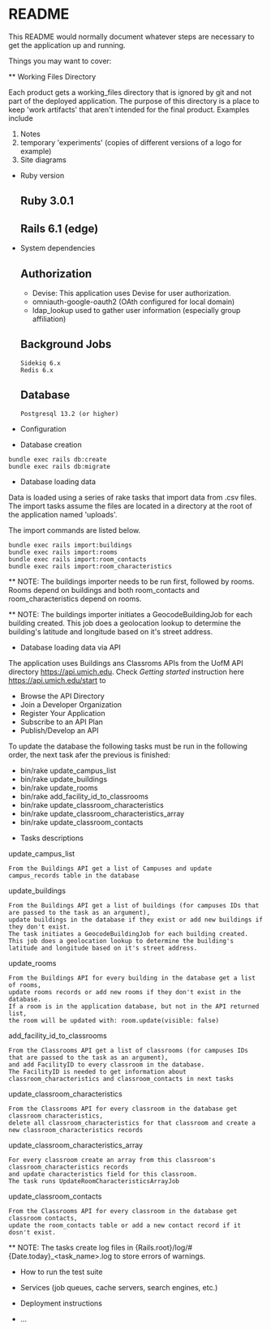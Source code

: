 # README

This README would normally document whatever steps are necessary to get the
application up and running.

Things you may want to cover:

  ** Working Files Directory

  Each product gets a working_files directory that is ignored by git and not part of the deployed application. The purpose of this directory is a place to keep 'work artifacts' that aren't intended for the final product. Examples include

  1. Notes
  2. temporary 'experiments' (copies of different versions of a logo for example)
  3. Site diagrams



* Ruby version
  ## Ruby 3.0.1
  ## Rails 6.1 (edge)

* System dependencies

    ## Authorization
     - Devise:  This application uses Devise for user authorization.
     - omniauth-google-oauth2 (OAth configured for local domain)
     - ldap_lookup used to gather user information (especially group affiliation)

    ## Background Jobs
      Sidekiq 6.x
      Redis 6.x

    ## Database
      Postgresql 13.2 (or higher)

* Configuration

* Database creation
```
bundle exec rails db:create
bundle exec rails db:migrate
```

* Database loading data

Data is loaded using a series of rake tasks that import data from .csv files. The import tasks assume the files are located in a directory at the root of the application named 'uploads'. 

The import commands are listed below.
```
bundle exec rails import:buildings
bundle exec rails import:rooms
bundle exec rails import:room_contacts
bundle exec rails import:room_characteristics
```
** NOTE: The buildings importer needs to be run first, followed by rooms. Rooms depend on buildings and both room_contacts and room_characteristics depend on rooms. 

** NOTE: The buildings importer initiates a GeocodeBuildingJob for each building created. This job does a geolocation lookup to determine the building's latitude and longitude based on it's street address.

* Database loading data via API

The application uses Buildings ans Classroms APIs from the UofM API directory https://api.umich.edu. 
Check _Getting started_ instruction here https://api.umich.edu/start to

- Browse the API Directory
- Join a Developer Organization
- Register Your Application
- Subscribe to an API Plan
- Publish/Develop an API

To update the database the following tasks must be run in the following order, the next task afer the previous is finished:

- bin/rake update_campus_list
- bin/rake update_buildings
- bin/rake update_rooms
- bin/rake add_facility_id_to_classrooms
- bin/rake update_classroom_characteristics
- bin/rake update_classroom_characteristics_array
- bin/rake update_classroom_contacts


* Tasks descriptions

update_campus_list
```
From the Buildings API get a list of Campuses and update campus_records table in the database
```
update_buildings
```
From the Buildings API get a list of buildings (for campuses IDs that are passed to the task as an argument),
update buildings in the database if they exist or add new buildings if they don't exist.
The task initiates a GeocodeBuildingJob for each building created. 
This job does a geolocation lookup to determine the building's latitude and longitude based on it's street address.
```
update_rooms
```
From the Buildings API for every building in the database get a list of rooms,
update rooms records or add new rooms if they don't exist in the database.
If a room is in the application database, but not in the API returned list, 
the room will be updated with: room.update(visible: false)
```
add_facility_id_to_classrooms
```
From the Classrooms API get a list of classrooms (for campuses IDs that are passed to the task as an argument), 
and add FacilityID to every classroom in the database.
The FacilityID is needed to get information about classroom_characteristics and classroom_contacts in next tasks
```
update_classroom_characteristics
```
From the Classrooms API for every classroom in the database get classroom characteristics, 
delete all classroom_characteristics for that classroom and create a new classroom_characteristics records
```
update_classroom_characteristics_array
```
For every classroom create an array from this classroom's classroom_characteristics records 
and update characteristics field for this classroom.
The task runs UpdateRoomCharacteristicsArrayJob
```
update_classroom_contacts
```
From the Classrooms API for every classroom in the database get classroom contacts, 
update the room_contacts table or add a new contact record if it dosn't exist.
```


** NOTE: The tasks create log files in {Rails.root}/log/#{Date.today}_<task_name>.log to store errors of warnings.

* How to run the test suite

* Services (job queues, cache servers, search engines, etc.)

* Deployment instructions

* ...

